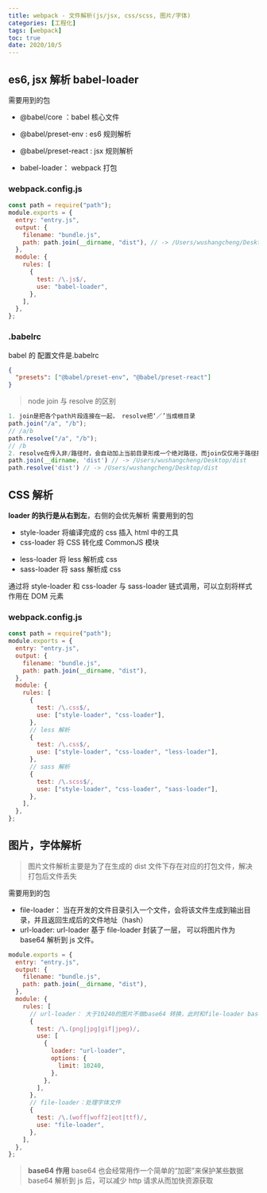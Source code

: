 ```yaml
---
title: webpack - 文件解析(js/jsx, css/scss, 图片/字体)
categories: [工程化]
tags: [webpack]
toc: true
date: 2020/10/5
---
```


## es6, jsx 解析 babel-loader

需要用到的包

- @babel/core ：babel 核心文件
- @babel/preset-env : es6 规则解析
- @babel/preset-react : jsx 规则解析

- babel-loader： webpack 打包

### webpack.config.js

```js
const path = require("path");
module.exports = {
  entry: "entry.js",
  output: {
    filename: "bundle.js",
    path: path.join(__dirname, "dist"), // -> /Users/wushangcheng/Desktop/dist
  },
  module: {
    rules: [
      {
        test: /\.js$/,
        use: "babel-loader",
      },
    ],
  },
};
```

### .babelrc

babel 的 配置文件是.babelrc

```json
{
  "presets": ["@babel/preset-env", "@babel/preset-react"]
}
```

> node join 与 resolve 的区别

```js
1. join是把各个path片段连接在一起， resolve把‘／’当成根目录
path.join("/a", "/b");
// /a/b
path.resolve("/a", "/b");
// /b
2. resolve在传入非/路径时，会自动加上当前目录形成一个绝对路径，而join仅仅用于路径拼接
path.join(__dirname, 'dist') // -> /Users/wushangcheng/Desktop/dist
path.resolve('dist') // -> /Users/wushangcheng/Desktop/dist
```

## CSS 解析

**loader 的执行是从右到左**，右侧的会优先解析
需要用到的包

- style-loader 将编译完成的 css 插入 html 中的工具
- css-loader 将 CSS 转化成 CommonJS 模块

* less-loader 将 less 解析成 css
* sass-loader 将 sass 解析成 css

通过将 style-loader 和 css-loader 与 sass-loader 链式调用，可以立刻将样式作用在 DOM 元素

### webpack.config.js

```js
const path = require("path");
module.exports = {
  entry: "entry.js",
  output: {
    filename: "bundle.js",
    path: path.join(__dirname, "dist"),
  },
  module: {
    rules: [
      {
        test: /\.css$/,
        use: ["style-loader", "css-loader"],
      },
      // less 解析
      {
        test: /\.css$/,
        use: ["style-loader", "css-loader", "less-loader"],
      },
      // sass 解析
      {
        test: /\.scss$/,
        use: ["style-loader", "css-loader", "sass-loader"],
      },
    ],
  },
};
```

## 图片，字体解析

> 图片文件解析主要是为了在生成的 dist 文件下存在对应的打包文件，解决打包后文件丢失

需要用到的包

- file-loader： 当在开发的文件目录引入一个文件，会将该文件生成到输出目录，并且返回生成后的文件地址（hash）
- url-loader: url-loader 基于 file-loader 封装了一层， 可以将图片作为 base64 解析到 js 文件。

```js
module.exports = {
  entry: "entry.js",
  output: {
    filename: "bundle.js",
    path: path.join(__dirname, "dist"),
  },
  module: {
    rules: [
      // url-loader： 大于10240的图片不做base64 转换，此时和file-loader base64转换
      {
        test: /\.(png|jpg|gif|jpeg)/,
        use: [
          {
            loader: "url-loader",
            options: {
              limit: 10240,
            },
          },
        ],
      },
      // file-loader：处理字体文件
      {
        test: /\.(woff|woff2|eot|ttf)/,
        use: "file-loader",
      },
    ],
  },
};
```

> **base64 作用**
> base64 也会经常用作一个简单的“加密”来保护某些数据
> base64 解析到 js 后，可以减少 http 请求从而加快资源获取

